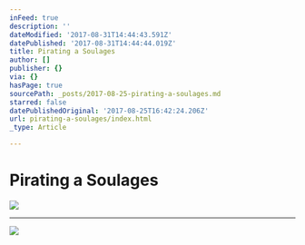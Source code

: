 ```yaml
---
inFeed: true
description: ''
dateModified: '2017-08-31T14:44:43.591Z'
datePublished: '2017-08-31T14:44:44.019Z'
title: Pirating a Soulages
author: []
publisher: {}
via: {}
hasPage: true
sourcePath: _posts/2017-08-25-pirating-a-soulages.md
starred: false
datePublishedOriginal: '2017-08-25T16:42:24.206Z'
url: pirating-a-soulages/index.html
_type: Article

---
```

# Pirating a Soulages
![](https://imgflo.herokuapp.com/graph/2b2431f8e7ba7b0/77b717606ea4e6803c393da556a04c51/croprotate.jpg?cropheight=4855&cropwidth=7278&degrees=0&input=https%3A%2F%2Fthe-grid-user-content.s3-us-west-2.amazonaws.com%2F584a576c-6f9e-4b0f-960b-fcc0cebfb404.jpg&x=0&y=0)

---

![](https://imgflo.herokuapp.com/graph/2b2431f8e7ba7b0/c8fb1858e708825a38d8f148e336766a/croprotate.jpg?cropheight=4910&cropwidth=7360&degrees=0&input=https%3A%2F%2Fthe-grid-user-content.s3-us-west-2.amazonaws.com%2Fcf6f21da-e9f8-4792-924c-d5617eee96df.jpg&x=0&y=0)